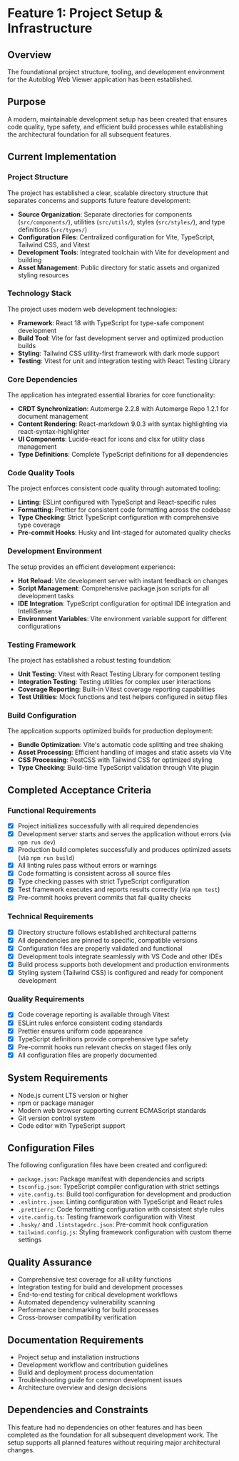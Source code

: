 # Feature 1: Project Setup & Infrastructure

## Overview
The foundational project structure, tooling, and development environment for the Autoblog Web Viewer application has been established.

## Purpose
A modern, maintainable development setup has been created that ensures code quality, type safety, and efficient build processes while establishing the architectural foundation for all subsequent features.

## Current Implementation

### Project Structure
The project has established a clear, scalable directory structure that separates concerns and supports future feature development:

- **Source Organization**: Separate directories for components (`src/components/`), utilities (`src/utils/`), styles (`src/styles/`), and type definitions (`src/types/`)
- **Configuration Files**: Centralized configuration for Vite, TypeScript, Tailwind CSS, and Vitest
- **Development Tools**: Integrated toolchain with Vite for development and building
- **Asset Management**: Public directory for static assets and organized styling resources

### Technology Stack
The project uses modern web development technologies:

- **Framework**: React 18 with TypeScript for type-safe component development
- **Build Tool**: Vite for fast development server and optimized production builds
- **Styling**: Tailwind CSS utility-first framework with dark mode support
- **Testing**: Vitest for unit and integration testing with React Testing Library

### Core Dependencies
The application has integrated essential libraries for core functionality:

- **CRDT Synchronization**: Automerge 2.2.8 with Automerge Repo 1.2.1 for document management
- **Content Rendering**: React-markdown 9.0.3 with syntax highlighting via react-syntax-highlighter
- **UI Components**: Lucide-react for icons and clsx for utility class management
- **Type Definitions**: Complete TypeScript definitions for all dependencies

### Code Quality Tools
The project enforces consistent code quality through automated tooling:

- **Linting**: ESLint configured with TypeScript and React-specific rules
- **Formatting**: Prettier for consistent code formatting across the codebase
- **Type Checking**: Strict TypeScript configuration with comprehensive type coverage
- **Pre-commit Hooks**: Husky and lint-staged for automated quality checks

### Development Environment
The setup provides an efficient development experience:

- **Hot Reload**: Vite development server with instant feedback on changes
- **Script Management**: Comprehensive package.json scripts for all development tasks
- **IDE Integration**: TypeScript configuration for optimal IDE integration and IntelliSense
- **Environment Variables**: Vite environment variable support for different configurations

### Testing Framework
The project has established a robust testing foundation:

- **Unit Testing**: Vitest with React Testing Library for component testing
- **Integration Testing**: Testing utilities for complex user interactions
- **Coverage Reporting**: Built-in Vitest coverage reporting capabilities
- **Test Utilities**: Mock functions and test helpers configured in setup files

### Build Configuration
The application supports optimized builds for production deployment:

- **Bundle Optimization**: Vite's automatic code splitting and tree shaking
- **Asset Processing**: Efficient handling of images and static assets via Vite
- **CSS Processing**: PostCSS with Tailwind CSS for optimized styling
- **Type Checking**: Build-time TypeScript validation through Vite plugin

## Completed Acceptance Criteria

### Functional Requirements
- [x] Project initializes successfully with all required dependencies
- [x] Development server starts and serves the application without errors (via `npm run dev`)
- [x] Production build completes successfully and produces optimized assets (via `npm run build`)
- [x] All linting rules pass without errors or warnings
- [x] Code formatting is consistent across all source files
- [x] Type checking passes with strict TypeScript configuration
- [x] Test framework executes and reports results correctly (via `npm test`)
- [x] Pre-commit hooks prevent commits that fail quality checks

### Technical Requirements
- [x] Directory structure follows established architectural patterns
- [x] All dependencies are pinned to specific, compatible versions
- [x] Configuration files are properly validated and functional
- [x] Development tools integrate seamlessly with VS Code and other IDEs
- [x] Build process supports both development and production environments
- [x] Styling system (Tailwind CSS) is configured and ready for component development

### Quality Requirements
- [x] Code coverage reporting is available through Vitest
- [x] ESLint rules enforce consistent coding standards
- [x] Prettier ensures uniform code appearance
- [x] TypeScript definitions provide comprehensive type safety
- [x] Pre-commit hooks run relevant checks on staged files only
- [x] All configuration files are properly documented

## System Requirements
- Node.js current LTS version or higher
- npm or package manager
- Modern web browser supporting current ECMAScript standards
- Git version control system
- Code editor with TypeScript support

## Configuration Files
The following configuration files have been created and configured:
- `package.json`: Package manifest with dependencies and scripts
- `tsconfig.json`: TypeScript compiler configuration with strict settings
- `vite.config.ts`: Build tool configuration for development and production
- `.eslintrc.json`: Linting configuration with TypeScript and React rules
- `.prettierrc`: Code formatting configuration with consistent style rules
- `vite.config.ts`: Testing framework configuration with Vitest
- `.husky/` and `.lintstagedrc.json`: Pre-commit hook configuration
- `tailwind.config.js`: Styling framework configuration with custom theme settings

## Quality Assurance
- Comprehensive test coverage for all utility functions
- Integration testing for build and development processes
- End-to-end testing for critical development workflows
- Automated dependency vulnerability scanning
- Performance benchmarking for build processes
- Cross-browser compatibility verification

## Documentation Requirements
- Project setup and installation instructions
- Development workflow and contribution guidelines
- Build and deployment process documentation
- Troubleshooting guide for common development issues
- Architecture overview and design decisions

## Dependencies and Constraints
This feature had no dependencies on other features and has been completed as the foundation for all subsequent development work. The setup supports all planned features without requiring major architectural changes.